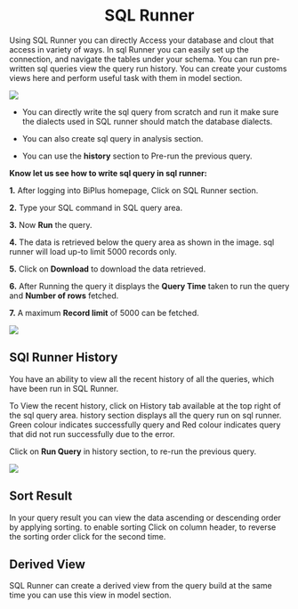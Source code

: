 
<center><h1>SQL Runner </h1></center>

Using SQL Runner you can directly Access your database and clout that access in variety of ways. In sql Runner you can easily set up the connection, and navigate the tables under your schema. You can run pre-written sql queries view the query run history. You can create your customs views here and perform useful task with them in model section.  

![
](https://raw.githubusercontent.com/sv18042016/fp1/532dd8b61e94d1e08fe0b89afa6a5961336e8ad2/images/sql_ru.png)

- You can directly write the sql query from scratch and run it make sure the dialects used in SQL runner should match the database dialects. 

- You can also create sql query in analysis section. 

- You can use the **history** section to Pre-run the previous query.

**Know let us see how to write sql query in sql runner:**

**1.** After logging into BiPlus homepage, Click on SQL Runner section.

**2.**  Type your SQL command in SQL query area.

**3.**  Now **Run** the query.

**4.** The data is retrieved below the query area as shown in the image. sql runner will load up-to limit 5000 records only.

**5.** Click on **Download** to download the data retrieved.

**6.** After Running the query it displays the **Query Time** taken to run the query and **Number of rows** fetched.

**7.** A maximum **Record limit** of 5000 can be fetched.

![
](https://raw.githubusercontent.com/sv18042016/fp1/ce8e9fc79b080f9de55ebc3627f8c1f071efd6d5/images/sql_runner.png)


## SQl Runner History

You have an ability to view all the recent history of all the queries, which have been run in SQL Runner.

To View the recent history, click on History tab available at the top right of the sql query area. history section displays all the query run on sql runner. Green colour indicates successfully query and Red colour indicates query that did not run successfully due to the error.  

Click on **Run Query** in history section, to re-run the previous query.

![
](https://raw.githubusercontent.com/sv18042016/fp1/5c48d711bf5f6b900a47397cc60d54a507bf0b2b/images/sql_history.png)

## Sort Result

In your query result you can view the data ascending or descending order by applying sorting. to enable sorting Click on column header, to reverse the sorting order click for the second time.



## Derived View

SQL Runner can create a derived view from the query build at the same time you can use this view in model section.
<!--stackedit_data:
eyJoaXN0b3J5IjpbNjM1OTEzMTg0LDU2OTc2MTYsNTk1NzUxOT
Q4LDU5NjkxNTc5NCwtNjk2MzQ3OTc3LDE2Mjc3MDAzNDcsNzYz
OTgwNDIyLDE1NzUwMzgxOTMsLTE2NDQ1MzAxMjMsNDQxMzA2Nz
IzLC05NjM4NjI5MTksLTIzMDk3OTAzMywxNDQ4Nzc5NTk1LDEx
MjM4NTcwMjEsNDA2NzA1NTMzLDQzMTk5NjE3NiwtMTUzMTA5OD
IwMSwtNDEwMDE0Nzc3LC0yMDA3NzQ0MDYyLDEwODA2NDg1MDVd
fQ==
-->